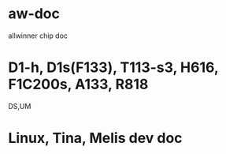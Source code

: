 # aw-doc
allwinner chip doc

# D1-h, D1s(F133), T113-s3, H616, F1C200s, A133, R818
DS,UM

# Linux, Tina, Melis dev doc
